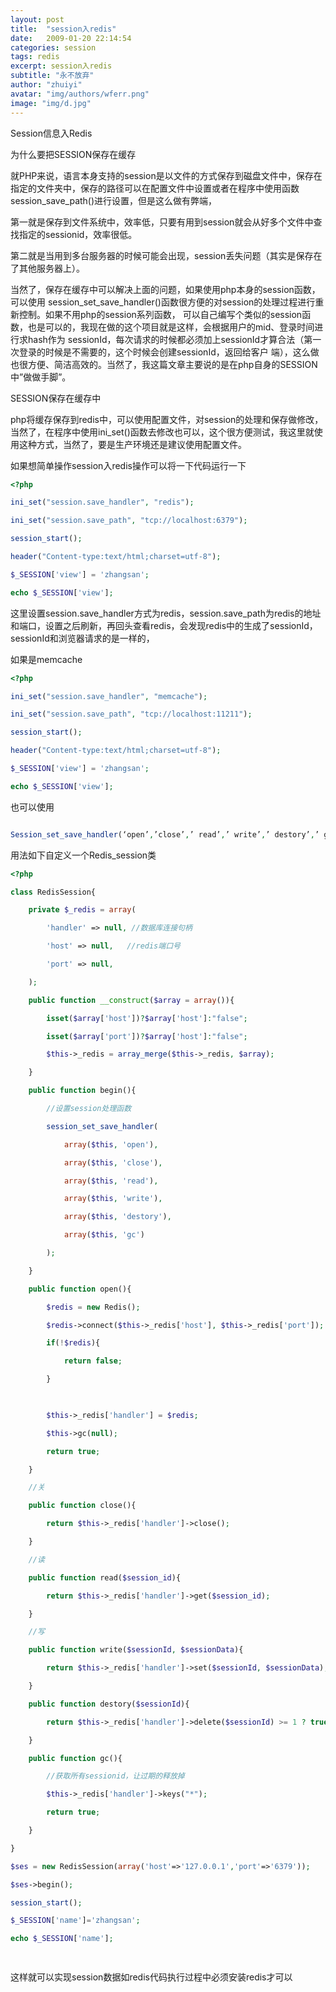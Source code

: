 ```yaml
---
layout: post
title:  "session入redis"
date:   2009-01-20 22:14:54
categories: session
tags: redis
excerpt: session入redis 
subtitle: "永不放弃"
author: "zhuiyi"
avatar: "img/authors/wferr.png"
image: "img/d.jpg"
---
```

Session信息入Redis

为什么要把SESSION保存在缓存

就PHP来说，语言本身支持的session是以文件的方式保存到磁盘文件中，保存在指定的文件夹中，保存的路径可以在配置文件中设置或者在程序中使用函数session_save_path()进行设置，但是这么做有弊端，

第一就是保存到文件系统中，效率低，只要有用到session就会从好多个文件中查找指定的sessionid，效率很低。

第二就是当用到多台服务器的时候可能会出现，session丢失问题（其实是保存在了其他服务器上）。

当然了，保存在缓存中可以解决上面的问题，如果使用php本身的session函数，可以使用 session_set_save_handler()函数很方便的对session的处理过程进行重新控制。如果不用php的session系列函数， 可以自己编写个类似的session函数，也是可以的，我现在做的这个项目就是这样，会根据用户的mid、登录时间进行求hash作为 sessionId，每次请求的时候都必须加上sessionId才算合法（第一次登录的时候是不需要的，这个时候会创建sessionId，返回给客户 端），这么做也很方便、简洁高效的。当然了，我这篇文章主要说的是在php自身的SESSION中”做做手脚”。

SESSION保存在缓存中

php将缓存保存到redis中，可以使用配置文件，对session的处理和保存做修改，当然了，在程序中使用ini_set()函数去修改也可以，这个很方便测试，我这里就使用这种方式，当然了，要是生产环境还是建议使用配置文件。

如果想简单操作session入redis操作可以将一下代码运行一下
```php
<?php

ini_set("session.save_handler", "redis");

ini_set("session.save_path", "tcp://localhost:6379");

session_start();

header("Content-type:text/html;charset=utf-8");

$_SESSION['view'] = 'zhangsan';

echo $_SESSION['view'];

```
这里设置session.save_handler方式为redis，session.save_path为redis的地址和端口，设置之后刷新，再回头查看redis，会发现redis中的生成了sessionId，sessionId和浏览器请求的是一样的，

 如果是memcache
```php
<?php

ini_set("session.save_handler", "memcache");

ini_set("session.save_path", "tcp://localhost:11211");

session_start();

header("Content-type:text/html;charset=utf-8");

$_SESSION['view'] = 'zhangsan';

echo $_SESSION['view'];

```
也可以使用
```php

Session_set_save_handler(‘open’,’close’,’ read’,’ write’,’ destory’,’ gc’);
```
用法如下自定义一个Redis_session类
```php
<?php

class RedisSession{

    private $_redis = array(

        'handler' => null, //数据库连接句柄

        'host' => null,   //redis端口号

        'port' => null,

    );

    public function __construct($array = array()){

        isset($array['host'])?$array['host']:"false";

        isset($array['port'])?$array['host']:"false";

        $this->_redis = array_merge($this->_redis, $array);

    }

    public function begin(){

        //设置session处理函数

        session_set_save_handler(

            array($this, 'open'),

            array($this, 'close'),

            array($this, 'read'),

            array($this, 'write'),

            array($this, 'destory'),

            array($this, 'gc')

        );

    }

    public function open(){

        $redis = new Redis();

        $redis->connect($this->_redis['host'], $this->_redis['port']);

        if(!$redis){

            return false;

        }

 

        $this->_redis['handler'] = $redis;

        $this->gc(null);

        return true;

    }

    //关

    public function close(){

        return $this->_redis['handler']->close();

    }

    //读

    public function read($session_id){

        return $this->_redis['handler']->get($session_id);

    }

    //写

    public function write($sessionId, $sessionData){

        return $this->_redis['handler']->set($sessionId, $sessionData);

    }

    public function destory($sessionId){

        return $this->_redis['handler']->delete($sessionId) >= 1 ? true : false;

    }

    public function gc(){

        //获取所有sessionid，让过期的释放掉

        $this->_redis['handler']->keys("*");

        return true;

    }

}

$ses = new RedisSession(array('host'=>'127.0.0.1','port'=>'6379'));

$ses->begin();

session_start();

$_SESSION['name']='zhangsan';

echo $_SESSION['name'];

 
```
 

这样就可以实现session数据如redis代码执行过程中必须安装redis才可以
